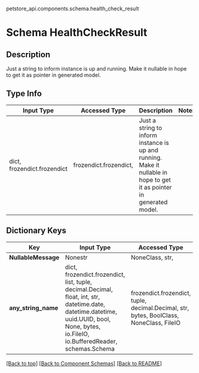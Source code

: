 petstore_api.components.schema.health_check_result
# Schema HealthCheckResult

## Description
Just a string to inform instance is up and running. Make it nullable in hope to get it as pointer in generated model.

## Type Info
Input Type | Accessed Type | Description | Notes
------------ | ------------- | ------------- | -------------
dict, frozendict.frozendict | frozendict.frozendict,  | Just a string to inform instance is up and running. Make it nullable in hope to get it as pointer in generated model. |

## Dictionary Keys
Key | Input Type | Accessed Type | Description | Notes
------------ | ------------- | ------------- | ------------- | -------------
**NullableMessage** | Nonestr | NoneClass, str,  |  | [optional]
**any_string_name** | dict, frozendict.frozendict, list, tuple, decimal.Decimal, float, int, str, datetime.date, datetime.datetime, uuid.UUID, bool, None, bytes, io.FileIO, io.BufferedReader, schemas.Schema | frozendict.frozendict, tuple, decimal.Decimal, str, bytes, BoolClass, NoneClass, FileIO | any string name can be used but the value must be the correct type | [optional]

[[Back to top]](#top) [[Back to Component Schemas]](../../../README.md#Component-Schemas) [[Back to README]](../../../README.md)
